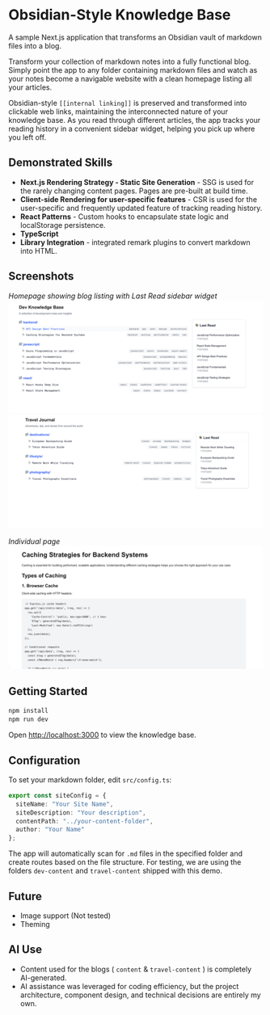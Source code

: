 # Obsidian-Style Knowledge Base

A sample Next.js application that transforms an Obsidian vault of markdown files into a blog.

Transform your collection of markdown notes into a fully functional blog. Simply point the app to any folder containing markdown files and watch as your notes become a navigable website with a clean homepage listing all your articles.

Obsidian-style `[[internal linking]]` is preserved and transformed into clickable web links, maintaining the interconnected nature of your knowledge base. As you read through different articles, the app tracks your reading history in a convenient sidebar widget, helping you pick up where you left off.

## Demonstrated Skills

- **Next.js Rendering Strategy - Static Site Generation** -  SSG is used for the rarely changing content pages. Pages are pre-built at build time.
- **Client-side Rendering for user-specific features** - CSR is used for the user-specific and frequently updated feature of tracking reading history.
- **React Patterns** - Custom hooks to encapsulate state logic and localStorage persistence. 
- **TypeScript**
- **Library Integration** - integrated remark plugins to convert markdown into HTML.

## Screenshots

*Homepage showing blog listing with Last Read sidebar widget*
![Dev notes homepage](public/screenshots/listing_1.png)
![Travel blog homepage](public/screenshots/listing_2.png)

*Individual page*
![Dev note](public/screenshots/blog_1.png)

## Getting Started

```bash
npm install
npm run dev
```

Open [http://localhost:3000](http://localhost:3000) to view the knowledge base.

## Configuration

To set your markdown folder, edit `src/config.ts`:

```typescript
export const siteConfig = {
  siteName: "Your Site Name",
  siteDescription: "Your description", 
  contentPath: "../your-content-folder",
  author: "Your Name"
};
```

The app will automatically scan for `.md` files in the specified folder and create routes based on the file structure.
For testing, we are using the folders `dev-content` and `travel-content` shipped with this demo.

## Future
- Image support (Not tested)
- Theming

## AI Use
- Content used for the blogs ( `content` & `travel-content` ) is completely AI-generated.
- AI assistance was leveraged for coding efficiency, but the project architecture, component design, and technical decisions are entirely my own.